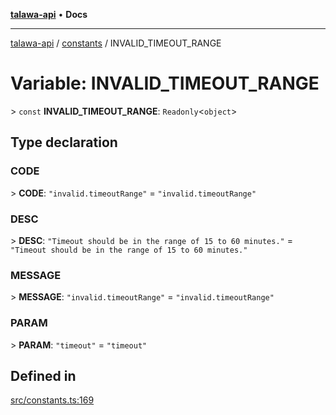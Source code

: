 [**talawa-api**](../../README.md) • **Docs**

***

[talawa-api](../../modules.md) / [constants](../README.md) / INVALID\_TIMEOUT\_RANGE

# Variable: INVALID\_TIMEOUT\_RANGE

\> `const` **INVALID\_TIMEOUT\_RANGE**: `Readonly`\<`object`\>

## Type declaration

### CODE

\> **CODE**: `"invalid.timeoutRange"` = `"invalid.timeoutRange"`

### DESC

\> **DESC**: `"Timeout should be in the range of 15 to 60 minutes."` = `"Timeout should be in the range of 15 to 60 minutes."`

### MESSAGE

\> **MESSAGE**: `"invalid.timeoutRange"` = `"invalid.timeoutRange"`

### PARAM

\> **PARAM**: `"timeout"` = `"timeout"`

## Defined in

[src/constants.ts:169](https://github.com/PalisadoesFoundation/talawa-api/blob/92443bb6a5ff3ed66457149a509401986a82e570/src/constants.ts#L169)
